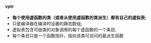 ####  vptr

- **每个使用虚函数的类（或者从使用虚函数的类派生）都有自己的虚拟表**;
- 只是编译器在编译时设置的静态数组;
- 虚拟表包含可由类的对象调用的每个虚函数的一个条目;
- 每个条目只是一个函数指针，指向该类可访问的最派生函数

